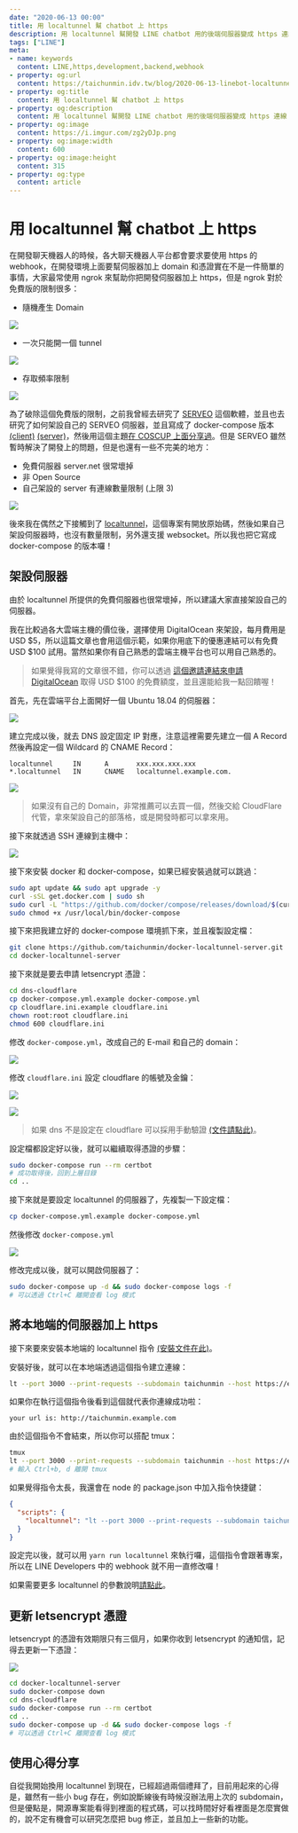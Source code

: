 ```yaml
---
date: "2020-06-13 00:00"
title: 用 localtunnel 幫 chatbot 上 https
description: 用 localtunnel 幫開發 LINE chatbot 用的後端伺服器變成 https 連線
tags: ["LINE"]
meta:
- name: keywords
  content: LINE,https,development,backend,webhook
- property: og:url
  content: https://taichunmin.idv.tw/blog/2020-06-13-linebot-localtunnel-https.html
- property: og:title
  content: 用 localtunnel 幫 chatbot 上 https
- property: og:description
  content: 用 localtunnel 幫開發 LINE chatbot 用的後端伺服器變成 https 連線
- property: og:image
  content: https://i.imgur.com/zg2yDJp.png
- property: og:image:width
  content: 600
- property: og:image:height
  content: 315
- property: og:type
  content: article
---
```


# 用 localtunnel 幫 chatbot 上 https

在開發聊天機器人的時候，各大聊天機器人平台都會要求要使用 https 的 webhook，在開發環境上面要幫伺服器加上 domain 和憑證實在不是一件簡單的事情，大家最常使用 ngrok 來幫助你把開發伺服器加上 https，但是 ngrok 對於免費版的限制很多：

* 隨機產生 Domain

![](https://i.imgur.com/vLPfn4Y.png)

* 一次只能開一個 tunnel

![](https://i.imgur.com/Ybg9Gu0.png)

* 存取頻率限制

![](https://i.imgur.com/UALY6aS.png)

為了破除這個免費版的限制，之前我曾經去研究了 [SERVEO](https://serveo.net/) 這個軟體，並且也去研究了如何架設自己的 SERVEO 伺服器，並且寫成了 docker-compose 版本 [(client)](https://github.com/taichunmin/docker-serveo) [(server)](https://github.com/taichunmin/docker-serveo-server)，然後用這個主題[在 COSCUP 上面分享過](https://hackmd.io/@taichunmin/slide-coscup-2019)。但是 SERVEO 雖然暫時解決了開發上的問題，但是也還有一些不完美的地方：

* 免費伺服器 server.net 很常壞掉
* 非 Open Source
* 自己架設的 server 有連線數量限制 (上限 3)

![](https://i.imgur.com/usO2g8v.png)

後來我在偶然之下接觸到了 [localtunnel](https://github.com/localtunnel/localtunnel)，這個專案有開放原始碼，然後如果自己架設伺服器時，也沒有數量限制，另外還支援 websocket。所以我也把它寫成 docker-compose 的版本囉！

## 架設伺服器

由於 localtunnel 所提供的免費伺服器也很常壞掉，所以建議大家直接架設自己的伺服器。

我在比較過各大雲端主機的價位後，選擇使用 DigitalOcean 來架設，每月費用是 USD $5，所以這篇文章也會用這個示範，如果你用底下的優惠連結可以有免費 USD $100 試用。當然如果你有自己熟悉的雲端主機平台也可以用自己熟悉的。

> 如果覺得我寫的文章很不錯，你可以透過 [這個邀請連結來申請 DigitalOcean](https://m.do.co/c/81327b020798) 取得 USD $100 的免費額度，並且還能給我一點回饋喔！

首先，先在雲端平台上面開好一個 Ubuntu 18.04 的伺服器：

![](https://i.imgur.com/m1Yy5fE.png)

建立完成以後，就去 DNS 設定固定 IP 對應，注意這裡需要先建立一個 A Record 然後再設定一個 Wildcard 的 CNAME Record：

```
localtunnel     IN      A       xxx.xxx.xxx.xxx
*.localtunnel   IN      CNAME   localtunnel.example.com.
```

![](https://i.imgur.com/rdEqcpo.png)

> 如果沒有自己的 Domain，非常推薦可以去買一個，然後交給 CloudFlare 代管，拿來架設自己的部落格，或是開發時都可以拿來用。

接下來就透過 SSH 連線到主機中：

![](https://i.imgur.com/aqeOnGs.jpg)

接下來安裝 docker 和 docker-compose，如果已經安裝過就可以跳過：

```bash
sudo apt update && sudo apt upgrade -y
curl -sSL get.docker.com | sudo sh
sudo curl -L "https://github.com/docker/compose/releases/download/$(curl -sL https://api.github.com/repos/docker/compose/releases/latest | grep tag_name | cut -d'"' -f 4)/docker-compose-$(uname -s)-$(uname -m)" -o /usr/local/bin/docker-compose
sudo chmod +x /usr/local/bin/docker-compose
```

接下來把我建立好的 docker-compose 環境抓下來，並且複製設定檔：

```bash
git clone https://github.com/taichunmin/docker-localtunnel-server.git
cd docker-localtunnel-server
```

接下來就是要去申請 letsencrypt 憑證：

```bash
cd dns-cloudflare
cp docker-compose.yml.example docker-compose.yml
cp cloudflare.ini.example cloudflare.ini
chown root:root cloudflare.ini
chmod 600 cloudflare.ini
```

修改 `docker-compose.yml`，改成自己的 E-mail 和自己的 domain：

![](https://i.imgur.com/Tg3xBeT.jpg)

修改 `cloudflare.ini` 設定 cloudflare 的帳號及金鑰：

![](https://i.imgur.com/9iqGC0c.jpg)

![](https://i.imgur.com/HXYnpsp.png)

> 如果 dns 不是設定在 cloudflare 可以採用手動驗證 [(文件請點此)](https://certbot.eff.org/docs/using.html#manual)。

設定檔都設定好以後，就可以繼續取得憑證的步驟：

```bash
sudo docker-compose run --rm certbot
# 成功取得後，回到上層目錄
cd ..
```

接下來就是要設定 localtunnel 的伺服器了，先複製一下設定檔：

```bash
cp docker-compose.yml.example docker-compose.yml
```

然後修改 `docker-compose.yml`

![](https://i.imgur.com/23TWbEw.png)

修改完成以後，就可以開啟伺服器了：

```bash
sudo docker-compose up -d && sudo docker-compose logs -f
# 可以透過 Ctrl+C 離開查看 log 模式
```

## 將本地端的伺服器加上 https

接下來要來安裝本地端的 localtunnel 指令 [(安裝文件在此)](https://github.com/localtunnel/localtunnel)。

安裝好後，就可以在本地端透過這個指令建立連線：

```bash
lt --port 3000 --print-requests --subdomain taichunmin --host https://example.com
```

如果你在執行這個指令後看到這個就代表你連線成功啦：

```
your url is: http://taichunmin.example.com
```

由於這個指令不會結束，所以你可以搭配 tmux：

```bash
tmux
lt --port 3000 --print-requests --subdomain taichunmin --host https://example.com
# 輸入 Ctrl+b, d 離開 tmux
```

如果覺得指令太長，我還會在 node 的 package.json 中加入指令快捷鍵：

```json
{
  "scripts": {
    "localtunnel": "lt --port 3000 --print-requests --subdomain taichunmin --host https://example.com"
  }
}
```

設定完以後，就可以用 `yarn run localtunnel` 來執行囉，這個指令會跟著專案，所以在 LINE Developers 中的 webhook 就不用一直修改囉！

如果需要更多 localtunnel 的參數說明[請點此](https://github.com/localtunnel/server)。

## 更新 letsencrypt 憑證

letsencrypt 的憑證有效期限只有三個月，如果你收到 letsencrypt 的通知信，記得去更新一下憑證：

![](https://i.imgur.com/lgFD6Vt.jpg)

```bash
cd docker-localtunnel-server
sudo docker-compose down
cd dns-cloudflare
sudo docker-compose run --rm certbot
cd ..
sudo docker-compose up -d && sudo docker-compose logs -f
# 可以透過 Ctrl+C 離開查看 log 模式
```

## 使用心得分享

自從我開始換用 localtunnel 到現在，已經超過兩個禮拜了，目前用起來的心得是，雖然有一些小 bug 存在，例如說斷線後有時候沒辦法用上次的 subdomain，但是優點是，開源專案能看得到裡面的程式碼，可以找時間好好看裡面是怎麼實做的，說不定有機會可以研究怎麼把 bug 修正，並且加上一些新的功能。
